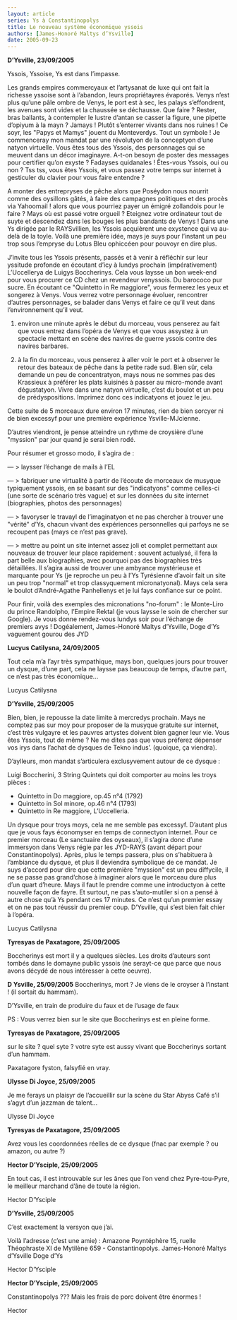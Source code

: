 ```yaml
---
layout: article
series: Ys à Constantinopolys
title: Le nouveau système économique yssois
authors: [James-Honoré Maltys d’Ysville]
date: 2005-09-23
---
```


**D’Ysville, 23/09/2005**

Yssois, Yssoise, Ys est dans l’impasse.

Les grands empires commercyaux et l’artysanat de luxe qui ont fait la richesse yssoise sont à l’abandon, leurs propriétayres évaporés. Venys n’est plus qu’une pâle ombre de Venys, le port est à sec, les palays s’effondrent, les avenues sont vides et la chaussée se déchausse. Que faire ? Rester, bras ballants, à contempler le lustre d’antan se casser la figure, une pipette d’opiyum à la mayn ? Jamays ! Plutôt s’enterrer vivants dans nos ruines ! Ce soyr, les "Papys et Mamys" jouent du Monteverdys. Tout un symbole ! Je commenceray mon mandat par une révolutyon de la conceptyon d’une natyon virtuelle. Vous êtes tous des Yssois, des personnages qui se meuvent dans un décor imaginayre. A-t-on besoyn de poster des messages pour certifier qu’on exyste ? Fadayses quidanales ! Êtes-vous Yssois, oui ou non ? Tss tss, vous êtes Yssois, et vous passez votre temps sur internet à gesticuler du clavier pour vous faire entendre ?

A monter des entrepryses de pêche alors que Poséydon nous nourrit comme des oysillons gâtés, à faire des campagnes politiques et des procès via Yahoomail ! alors que vous pourriez payer un émigré zollandois pour le faire ? Mays où est passé votre orgueil ? Eteignez votre ordinateur tout de suyte et descendez dans les bouges les plus bandants de Venys ! Dans une Ys dirigée par le RAYSvillien, les Yssois acquièrent une exystence qui va au-delà de la toyle. Voilà une première idée, mays je suys pour l’instant un peu trop sous l’empryse du Lotus Bleu ophiccéen pour pouvoyr en dire plus.

J’invite tous les Yssois présents, passés et à venir à réfléchir sur leur yssitude profonde en écoutant d’icy à lundys prochain (impérativement) L’Uccellerya de Luigys Boccherinys. Cela vous laysse un bon week-end pour vous procurer ce CD chez un revendeur venyssois. Du barococo pur sucre. En écoutant ce "Quintetto in Re maggiore", vous fermerez les yeux et songerez à Venys. Vous verrez votre personnage évoluer, rencontrer d’autres personnages, se balader dans Venys et faire ce qu’il veut dans l’environnement qu’il veut.

1) environ une minute après le début du morceau, vous penserez au fait que vous entrez dans l’opéra de Venys et que vous assystez à un spectacle mettant en scène des navires de guerre yssois contre des navires barbares.

2) à la fin du morceau, vous penserez à aller voir le port et à observer le retour des bateaux de pêche dans la petite rade sud. Bien sûr, cela demande un peu de concentratyon, mays nous ne sommes pas des Krassieux à préférer les plats kuisinés à passer au micro-monde avant dégustatyon. Vivre dans une natyon virtuelle, c’est du boulot et un peu de prédyspositions. Imprimez donc ces indicatyons et jouez le jeu.

Cette suite de 5 morceaux dure environ 17 minutes, rien de bien sorcyer ni de bien excessyf pour une première expérience Ysville-MJcienne.

D’autres viendront, je pense atteindre un rythme de croysière d’une "myssion" par jour quand je serai bien rodé.

Pour résumer et grosso modo, il s’agira de :

— > laysser l’échange de mails à l’EL

— > fabriquer une virtualité à partir de l’écoute de morceaux de musyque typiquement yssois, en se basant sur des "indicatyons" comme celles-ci (une sorte de scénario très vague) et sur les données du site internet (biographies, photos des personnages)

— > favoryser le travayl de l’imaginatyon et ne pas chercher à trouver une "vérité" d’Ys, chacun vivant des expériences personnelles qui parfoys ne se recoupent pas (mays ce n’est pas grave).

— > mettre au point un site internet assez joli et complet permettant aux nouveaux de trouver leur place rapidement : souvent actualysé, il fera la part belle aux biographies, avec pourquoi pas des biographies très détaillées. Il s’agira aussi de trouver une ambyance mystérieuse et marquante pour Ys (je reproche un peu à l’Ys Tyrésienne d’avoir fait un site un peu trop "normal" et trop classyquement micronatyonal). Mays cela sera le boulot d’André-Agathe Panhellenys et je lui fays confiance sur ce point.

Pour finir, voilà des exemples des micronations "no-forum" : le Monte-Liro du prince Randolpho, l’Empire Rektal (je vous laysse le soin de chercher sur Google). Je vous donne rendez-vous lundys soir pour l’échange de premiers avys ! Dogéalement, James-Honoré Maltys d’Ysville, Doge d’Ys vaguement gourou des JYD

**Lucyus Catilysna, 24/09/2005**

Tout cela m’a l’ayr très sympathique, mays bon, quelques jours pour trouver un dysque, d’une part, cela ne laysse pas beaucoup de temps, d’autre part, ce n’est pas très économique...

Lucyus Catilysna

**D’Ysville, 25/09/2005**

Bien, bien, je repousse la date limite à mercredys prochain. Mays ne comptez pas sur moy pour proposer de la musyque gratuite sur internet, c’est très vulgayre et les pauvres artystes doivent bien gagner leur vie. Vous êtes Yssois, tout de même ? Ne me dites pas que vous préferez dépenser vos irys dans l’achat de dysques de Tekno indus’. (quoique, ça viendra).

D’aylleurs, mon mandat s’articulera exclusyvement autour de ce dysque :

Luigi Boccherini, 3 String Quintets qui doit comporter au moins les troys pièces :

-  Quintetto in Do maggiore, op.45 n°4 (1792)
-  Quintetto in Sol minore, op.46 n°4 (1793)
-  Quintetto in Re maggiore, L’Uccelleria.

Un dysque pour troys moys, cela ne me semble pas excessyf. D’autant plus que je vous fays économyser en temps de connectyon internet. Pour ce premier morceau (Le sanctuaire des oyseaux), il s’agira donc d’une immersyon dans Venys régie par les JYD-RAYS (avant départ pour Constantinopolys). Après, plus le temps passera, plus on s’habituera à l’ambiance du dysque, et plus il deviendra symbolique de ce mandat. Je suys d’accord pour dire que cette première "myssion" est un peu diffycile, il ne se passe pas grand’chose à imaginer alors que le morceau dure plus d’un quart d’heure. Mays il faut le prendre comme une introductyon à cette nouvelle façon de fayre. Et surtout, ne pas s’auto-mutiler si on a pensé à autre chose qu’à Ys pendant ces 17 minutes. Ce n’est qu’un premier essay et on ne pas tout réussir du premier coup. D’Ysville, qui s’est bien fait chier à l’opéra.

Lucyus Catilysna

**Tyresyas de Paxatagore, 25/09/2005**

Boccherinys est mort il y a quelques siècles. Les droits d’auteurs sont tombés dans le domayne public yssois (ne serayt-ce que parce que nous avons décydé de nous intéresser à cette oeuvre).

**D Ysville, 25/09/2005** Boccherinys, mort ? Je viens de le croyser à l’instant ! (il sortait du hammam).

D’Ysville, en train de produire du faux et de l’usage de faux

PS : Vous verrez bien sur le site que Boccherinys est en pleine forme.

**Tyresyas de Paxatagore, 25/09/2005** 

sur le site ? quel syte ? votre syte est aussy vivant que Boccherinys sortant d’un hammam.

Paxatagore fyston, falsyfié en vray.

**Ulysse Di Joyce, 25/09/2005** 

Je me ferays un plaisyr de l’accueillir sur la scène du Star Abyss Café s’il s’agyt d’un jazzman de talent...

Ulysse Di Joyce

**Tyresyas de Paxatagore, 25/09/2005** 

Avez vous les coordonnées réelles de ce dysque (fnac par exemple ? ou amazon, ou autre ?)

**Hector D’Ysciple, 25/09/2005** 

En tout cas, il est introuvable sur les ânes que l’on vend chez Pyre-tou-Pyre, le meilleur marchand d’âne de toute la région.

Hector D’Ysciple

**D’Ysville, 25/09/2005**

C’est exactement la versyon que j’ai.

Voilà l’adresse (c’est une amie) : Amazone Poyntéphère 15, ruelle Théophraste XI de Mytilène 659 - Constantinopolys. James-Honoré Maltys d’Ysville Doge d’Ys

Hector D’Ysciple

**Hector D’Ysciple, 25/09/2005** 

Constantinopolys ??? Mais les frais de porc doivent être énormes !

Hector